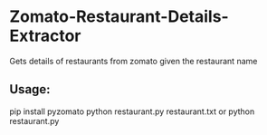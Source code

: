 # Zomato-Restaurant-Details-Extractor
Gets details of restaurants from zomato given the restaurant name
## Usage:
pip install pyzomato
python restaurant.py restaurant.txt
   or
python restaurant.py
<Enter Restaurant Name>
